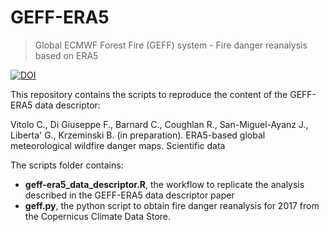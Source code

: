 # GEFF-ERA5
> Global ECMWF Forest Fire (GEFF) system - Fire danger reanalysis based on ERA5

[![DOI](https://zenodo.org/badge/196549445.svg)](https://zenodo.org/badge/latestdoi/196549445)

This repository contains the scripts to reproduce the content of the GEFF-ERA5 data descriptor:

Vitolo C., Di Giuseppe F., Barnard C., Coughlan R., San-Miguel-Ayanz J., Liberta' G., Krzeminski B. (in preparation). ERA5-based global meteorological wildfire danger maps. Scientific data

The scripts folder contains:

  - **geff-era5_data_descriptor.R**, the workflow to replicate the analysis described in the GEFF-ERA5 data descriptor paper
  - **geff.py**, the python script to obtain fire danger reanalysis for 2017 from the Copernicus Climate Data Store.
